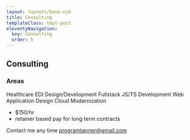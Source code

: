 ```yaml
---
layout: layouts/base.njk
title: Consulting
templateClass: tmpl-post
eleventyNavigation:
  key: Consulting
  order: 5
---
```



## Consulting

### Areas
Healthcare EDI Design/Development
Fullstack JS/TS Development
Web Application Design
Cloud Modernization

- $150/hr
- retainer based pay for long term contracts

Contact me any time
<programtanner@gmail.com>